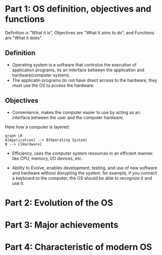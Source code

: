 # Part 1: OS definition, objectives and functions

Definition is "What it is", Objectives are "What it aims to do", and Functions are "What it does".

## Definition

- Operating system is a software that controlos the execution of application programs, its an interface between the application and hardware(computer system).
- The applicatin programs do not have direct access to the hardware, they must use the OS to access the hardware.

## Objectives

- Convenience, makes the computer easier to use by acting as an interface between the user and the computer hardware.

Here how a computer is layered:

```mermaid
graph LR
A[Application] --> B[Operating System]
B --> C[Hardware]
```

- Efficiency, uses the computer system resources in an efficient manner. like CPU, memory, I/O devices, etc.


- Ability to Evolve, enables development, testing, and use of new software and hardware without disrupting the system. for example, if you connect a keyboard to the computer, the OS should be able to recognize it and use it.

# Part 2: Evolution of the OS

# Part 3: Major achievements

# Part 4: Characteristic of modern OS